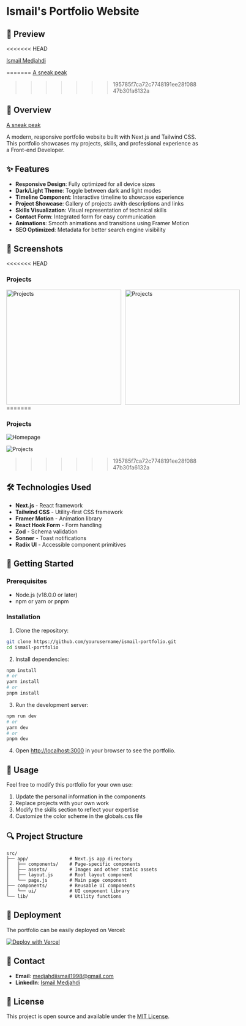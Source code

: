 # Ismail's Portfolio Website

## 🌟 Preview
<<<<<<< HEAD

[Ismail Medjahdi](https://www.linkedin.com/in/medjahdi-ismail-826a10257/)

=======
  [A sneak peak](https://ismailshk.vercel.app/)
>>>>>>> 195785f7ca72c7748191ee28f08847b30fa6132a
## 🌟 Overview

[A sneak peak](https://ismailshk.vercel.app/)

A modern, responsive portfolio website built with Next.js and Tailwind CSS. This portfolio showcases my projects, skills, and professional experience as a Front-end Developer.

## ✨ Features

- **Responsive Design**: Fully optimized for all device sizes
- **Dark/Light Theme**: Toggle between dark and light modes
- **Timeline Component**: Interactive timeline to showcase experience
- **Project Showcase**: Gallery of projects awith descriptions and links
- **Skills Visualization**: Visual representation of technical skills
- **Contact Form**: Integrated form for easy communication
- **Animations**: Smooth animations and transitions using Framer Motion
- **SEO Optimized**: Metadata for better search engine visibility

## 📸 Screenshots

<<<<<<< HEAD
### Projects

<div style="display: flex; flex-direction: row; gap: 10px;">
    <img src="https://i.ibb.co/xKJZv87H/image.jpg" alt="Projects" style="width: 300px; height: auto;">
    <img src="https://i.ibb.co/WNjc626d/image.png" alt="Projects" style="width: 300px; height: auto;">
</div>
=======

### Projects
![Homepage](https://i.ibb.co/4Vqx3ZV/image.png)

![Projects](https://i.ibb.co/xKJZv87H/image.jpg)
>>>>>>> 195785f7ca72c7748191ee28f08847b30fa6132a

## 🛠️ Technologies Used

- **Next.js** - React framework
- **Tailwind CSS** - Utility-first CSS framework
- **Framer Motion** - Animation library
- **React Hook Form** - Form handling
- **Zod** - Schema validation
- **Sonner** - Toast notifications
- **Radix UI** - Accessible component primitives

## 🚀 Getting Started

### Prerequisites

- Node.js (v18.0.0 or later)
- npm or yarn or pnpm

### Installation

1. Clone the repository:

```bash
git clone https://github.com/yourusername/ismail-portfolio.git
cd ismail-portfolio
```

2. Install dependencies:

```bash
npm install
# or
yarn install
# or
pnpm install
```

3. Run the development server:

```bash
npm run dev
# or
yarn dev
# or
pnpm dev
```

4. Open [http://localhost:3000](http://localhost:3000) in your browser to see the portfolio.

## 📝 Usage

Feel free to modify this portfolio for your own use:

1. Update the personal information in the components
2. Replace projects with your own work
3. Modify the skills section to reflect your expertise
4. Customize the color scheme in the globals.css file

## 🔍 Project Structure

```
src/
├── app/               # Next.js app directory
│   ├── components/    # Page-specific components
│   ├── assets/        # Images and other static assets
│   ├── layout.js      # Root layout component
│   └── page.js        # Main page component
├── components/        # Reusable UI components
│   └── ui/            # UI component library
└── lib/               # Utility functions
```

## 🚢 Deployment

The portfolio can be easily deployed on Vercel:

[![Deploy with Vercel](https://vercel.com/button)](https://vercel.com/new/git/external?repository-url=https://github.com/yourusername/ismail-portfolio)

## 📧 Contact

- **Email**: medjahdiismail1998@gmail.com
- **LinkedIn**: [Ismail Medjahdi](https://www.linkedin.com/in/medjahdi-ismail-826a10257/)

## 📄 License

This project is open source and available under the [MIT License](LICENSE).
